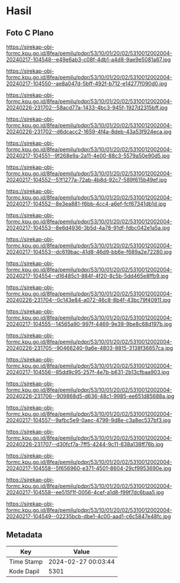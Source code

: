 # Hasil

## Foto C Plano

https://sirekap-obj-formc.kpu.go.id/8fea/pemilu/pdpr/53/10/01/20/02/5310012002004-20240217-104548--e49e6ab3-c08f-4db1-a4d8-9ae9e5081a67.jpg

https://sirekap-obj-formc.kpu.go.id/8fea/pemilu/pdpr/53/10/01/20/02/5310012002004-20240217-104550--ae8a047d-5bff-492f-b712-e14277f090d0.jpg

https://sirekap-obj-formc.kpu.go.id/8fea/pemilu/pdpr/53/10/01/20/02/5310012002004-20240226-231702--58acd77a-1433-4bc3-945f-1927d2315bff.jpg

https://sirekap-obj-formc.kpu.go.id/8fea/pemilu/pdpr/53/10/01/20/02/5310012002004-20240226-231702--d6dcacc2-1659-4f4a-8deb-43a53f924eca.jpg

https://sirekap-obj-formc.kpu.go.id/8fea/pemilu/pdpr/53/10/01/20/02/5310012002004-20240217-104551--9f268e9a-2a11-4e00-88c3-5579a50e90d5.jpg

https://sirekap-obj-formc.kpu.go.id/8fea/pemilu/pdpr/53/10/01/20/02/5310012002004-20240217-104552--51f1277a-72ab-4b8d-92c7-589f615b49ef.jpg

https://sirekap-obj-formc.kpu.go.id/8fea/pemilu/pdpr/53/10/01/20/02/5310012002004-20240217-104552--8e3ea881-f6bb-4cc4-a6ef-fcf67341db1d.jpg

https://sirekap-obj-formc.kpu.go.id/8fea/pemilu/pdpr/53/10/01/20/02/5310012002004-20240217-104553--8e6d4936-3b5d-4a78-91df-fdbc042e1a5a.jpg

https://sirekap-obj-formc.kpu.go.id/8fea/pemilu/pdpr/53/10/01/20/02/5310012002004-20240217-104553--dc619bac-41d8-46d9-bb6e-f689a2e72280.jpg

https://sirekap-obj-formc.kpu.go.id/8fea/pemilu/pdpr/53/10/01/20/02/5310012002004-20240217-104554--d16485c1-884f-4f20-8c5b-5dd465e8ffb9.jpg

https://sirekap-obj-formc.kpu.go.id/8fea/pemilu/pdpr/53/10/01/20/02/5310012002004-20240226-231704--0c143e84-a072-46c8-8b4f-43bc79f40911.jpg

https://sirekap-obj-formc.kpu.go.id/8fea/pemilu/pdpr/53/10/01/20/02/5310012002004-20240217-104555--14565a90-997f-4469-9e39-9be8c68d197b.jpg

https://sirekap-obj-formc.kpu.go.id/8fea/pemilu/pdpr/53/10/01/20/02/5310012002004-20240226-231705--90466240-9a6e-4803-8815-3138f36657ca.jpg

https://sirekap-obj-formc.kpu.go.id/8fea/pemilu/pdpr/53/10/01/20/02/5310012002004-20240217-104556--85dd9c95-257f-4e7b-b631-2b13cfbaa903.jpg

https://sirekap-obj-formc.kpu.go.id/8fea/pemilu/pdpr/53/10/01/20/02/5310012002004-20240226-231706--909868d5-d636-48c1-9985-ee651d85688a.jpg

https://sirekap-obj-formc.kpu.go.id/8fea/pemilu/pdpr/53/10/01/20/02/5310012002004-20240217-104557--9afbc5e9-0aec-4799-9d8e-c3a8ec537bf3.jpg

https://sirekap-obj-formc.kpu.go.id/8fea/pemilu/pdpr/53/10/01/20/02/5310012002004-20240226-231707--d30fcf7a-7ff5-4244-9c11-638a138ff76b.jpg

https://sirekap-obj-formc.kpu.go.id/8fea/pemilu/pdpr/53/10/01/20/02/5310012002004-20240217-104558--5f656960-e371-4501-8604-29cf9953690e.jpg

https://sirekap-obj-formc.kpu.go.id/8fea/pemilu/pdpr/53/10/01/20/02/5310012002004-20240217-104558--ee515f1f-0056-4cef-a1d8-f99f7dc6baa5.jpg

https://sirekap-obj-formc.kpu.go.id/8fea/pemilu/pdpr/53/10/01/20/02/5310012002004-20240217-104549--02235bcb-dbe1-4c00-aad1-c6c5847e48fc.jpg


## Metadata

| Key        | Value               |
| ---------- | ------------------- |
| Time Stamp | 2024-02-27 00:03:44 |
| Kode Dapil | 5301                |




